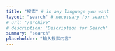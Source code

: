 ```yaml
---
title: "搜索" # in any language you want
layout: "search" # necessary for search
# url: "/archive"
# description: "Description for Search"
summary: "search"
placeholder: "输入搜索内容"
---
```

